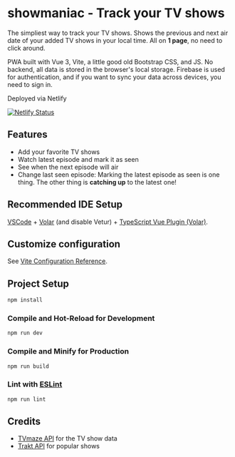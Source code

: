 # showmaniac - Track your TV shows

The simpliest way to track your TV shows. Shows the previous and next air date of your added TV shows
in your local time. All on **1 page**, no need to click around.

PWA built with Vue 3, Vite, a little good old Bootstrap CSS, and JS. No backend, all data is stored in the browser's local storage. Firebase is used for authentication, and if you want to sync your data across devices, you need to sign in.

Deployed via Netlify

[![Netlify Status](https://api.netlify.com/api/v1/badges/733e4f7e-13ac-460a-89f1-c8088c8dd79a/deploy-status)](https://app.netlify.com/sites/showmaniac/deploys)

## Features

* Add your favorite TV shows
* Watch latest episode and mark it as seen
* See when the next episode will air
* Change last seen episode: Marking the latest episode as seen is one thing. The other thing is **catching up** to the latest one!

## Recommended IDE Setup

[VSCode](https://code.visualstudio.com/) + [Volar](https://marketplace.visualstudio.com/items?itemName=Vue.volar) (and disable Vetur) + [TypeScript Vue Plugin (Volar)](https://marketplace.visualstudio.com/items?itemName=Vue.vscode-typescript-vue-plugin).

## Customize configuration

See [Vite Configuration Reference](https://vitejs.dev/config/).

## Project Setup

```sh
npm install
```

### Compile and Hot-Reload for Development

```sh
npm run dev
```

### Compile and Minify for Production

```sh
npm run build
```

### Lint with [ESLint](https://eslint.org/)

```sh
npm run lint
```

## Credits

* [TVmaze API](https://www.tvmaze.com/api) for the TV show data
* [Trakt API](https://trakt.docs.apiary.io/) for popular shows